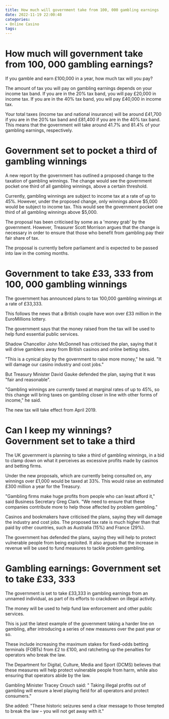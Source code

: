 ```yaml
---
title: How much will government take from 100, 000 gambling earnings 
date: 2022-11-19 22:00:48
categories:
- Online Casino
tags:
---
```



#  How much will government take from 100, 000 gambling earnings? 

If you gamble and earn £100,000 in a year, how much tax will you pay?

The amount of tax you will pay on gambling earnings depends on your income tax band. If you are in the 20% tax band, you will pay £20,000 in income tax. If you are in the 40% tax band, you will pay £40,000 in income tax.

Your total taxes (income tax and national insurance) will be around £41,700 if you are in the 20% tax band and £81,400 if you are in the 40% tax band. This means that the government will take around 41.7% and 81.4% of your gambling earnings, respectively.

#  Government set to pocket a third of gambling winnings 
A new report by the government has outlined a proposed change to the taxation of gambling winnings. The change would see the government pocket one third of all gambling winnings, above a certain threshold.

Currently, gambling winnings are subject to income tax at a rate of up to 45%. However, under the proposed change, only winnings above $5,000 would be subject to income tax. This would see the government pocket one third of all gambling winnings above $5,000.

The proposal has been criticised by some as a 'money grab' by the government. However, Treasurer Scott Morrison argues that the change is necessary in order to ensure that those who benefit from gambling pay their fair share of tax.

The proposal is currently before parliament and is expected to be passed into law in the coming months.

#  Government to take £33, 333 from 100, 000 gambling winnings 

The government has announced plans to tax 100,000 gambling winnings at a rate of £33,333.

This follows the news that a British couple have won over £33 million in the EuroMillions lottery.

The government says that the money raised from the tax will be used to help fund essential public services.

Shadow Chancellor John McDonnell has criticised the plan, saying that it will drive gamblers away from British casinos and online betting sites.

"This is a cynical ploy by the government to raise more money," he said. "It will damage our casino industry and cost jobs."

But Treasury Minister David Gauke defended the plan, saying that it was "fair and reasonable".

"Gambling winnings are currently taxed at marginal rates of up to 45%, so this change will bring taxes on gambling closer in line with other forms of income," he said.

The new tax will take effect from April 2019.

#  Can I keep my winnings? Government set to take a third 

The UK government is planning to take a third of gambling winnings, in a bid to clamp down on what it perceives as excessive profits made by casinos and betting firms.

Under the new proposals, which are currently being consulted on, any winnings over £1,000 would be taxed at 33%. This would raise an estimated £300 million a year for the Treasury.

"Gambling firms make huge profits from people who can least afford it," said Business Secretary Greg Clark. "We need to ensure that these companies contribute more to help those affected by problem gambling."

Casinos and bookmakers have criticised the plans, saying they will damage the industry and cost jobs. The proposed tax rate is much higher than that paid by other countries, such as Australia (15%) and France (29%).

The government has defended the plans, saying they will help to protect vulnerable people from being exploited. It also argues that the increase in revenue will be used to fund measures to tackle problem gambling.

#  Gambling earnings: Government set to take £33, 333

The government is set to take £33,333 in gambling earnings from an unnamed individual, as part of its efforts to crackdown on illegal activity.

The money will be used to help fund law enforcement and other public services.

This is just the latest example of the government taking a harder line on gambling, after introducing a series of new measures over the past year or so.

These include increasing the maximum stakes for fixed-odds betting terminals (FOBTs) from £2 to £100, and ratcheting up the penalties for operators who break the law.

The Department for Digital, Culture, Media and Sport (DCMS) believes that these measures will help protect vulnerable people from harm, while also ensuring that operators abide by the law.

Gambling Minister Tracey Crouch said: " Taking illegal profits out of gambling will ensure a level playing field for all operators and protect consumers."

She added: "These historic seizures send a clear message to those tempted to break the law – you will not get away with it."